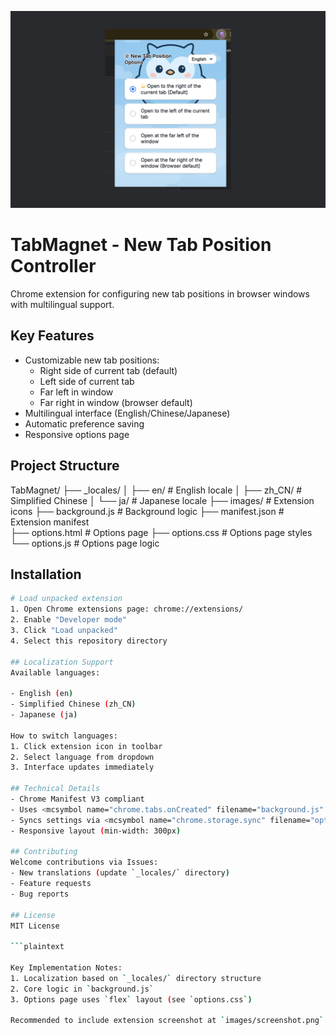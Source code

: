 ![TabMagnet](images/TabMagnet.jpg)
# TabMagnet - New Tab Position Controller

Chrome extension for configuring new tab positions in browser windows with multilingual support.

## Key Features
- Customizable new tab positions:
  - Right side of current tab (default)
  - Left side of current tab 
  - Far left in window
  - Far right in window (browser default)
- Multilingual interface (English/Chinese/Japanese)
- Automatic preference saving
- Responsive options page

## Project Structure
TabMagnet/
├── _locales/
│   ├── en/                 # English locale
│   ├── zh_CN/              # Simplified Chinese
│   └── ja/                 # Japanese locale
├── images/                 # Extension icons
├── background.js           # Background logic
├── manifest.json           # Extension manifest  
├── options.html            # Options page
├── options.css             # Options page styles
└── options.js              # Options page logic

## Installation
```bash
# Load unpacked extension
1. Open Chrome extensions page: chrome://extensions/
2. Enable "Developer mode"
3. Click "Load unpacked"
4. Select this repository directory

## Localization Support
Available languages:

- English (en)
- Simplified Chinese (zh_CN)
- Japanese (ja)

How to switch languages:
1. Click extension icon in toolbar
2. Select language from dropdown
3. Interface updates immediately

## Technical Details
- Chrome Manifest V3 compliant
- Uses <mcsymbol name="chrome.tabs.onCreated" filename="background.js" path="/Users/ben/Next Tab/TabMagnet/background.js" startline="1" type="function"></mcsymbol> for tab creation events
- Syncs settings via <mcsymbol name="chrome.storage.sync" filename="options.js" path="/Users/ben/Next Tab/TabMagnet/options.js" startline="3" type="function"></mcsymbol>
- Responsive layout (min-width: 300px)

## Contributing
Welcome contributions via Issues:
- New translations (update `_locales/` directory)
- Feature requests
- Bug reports

## License
MIT License

```plaintext

Key Implementation Notes:
1. Localization based on `_locales/` directory structure
2. Core logic in `background.js`
3. Options page uses `flex` layout (see `options.css`)

Recommended to include extension screenshot at `images/screenshot.png`.
